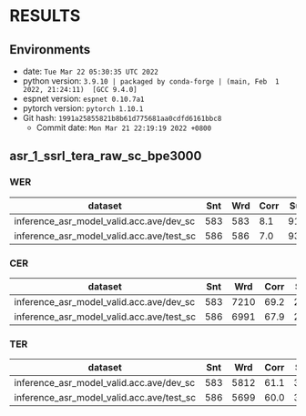 <!-- Generated by scripts/utils/show_asr_result.sh -->
# RESULTS
## Environments
- date: `Tue Mar 22 05:30:35 UTC 2022`
- python version: `3.9.10 | packaged by conda-forge | (main, Feb  1 2022, 21:24:11)  [GCC 9.4.0]`
- espnet version: `espnet 0.10.7a1`
- pytorch version: `pytorch 1.10.1`
- Git hash: `1991a25855821b8b61d775681aa0cdfd6161bbc8`
  - Commit date: `Mon Mar 21 22:19:19 2022 +0800`

## asr_1_ssrl_tera_raw_sc_bpe3000
### WER

|dataset|Snt|Wrd|Corr|Sub|Del|Ins|Err|S.Err|
|---|---|---|---|---|---|---|---|---|
|inference_asr_model_valid.acc.ave/dev_sc|583|583|8.1|91.9|0.0|0.0|91.9|91.9|
|inference_asr_model_valid.acc.ave/test_sc|586|586|7.0|93.0|0.0|0.2|93.2|93.0|

### CER

|dataset|Snt|Wrd|Corr|Sub|Del|Ins|Err|S.Err|
|---|---|---|---|---|---|---|---|---|
|inference_asr_model_valid.acc.ave/dev_sc|583|7210|69.2|27.5|3.2|1.2|32.0|91.9|
|inference_asr_model_valid.acc.ave/test_sc|586|6991|67.9|28.6|3.5|1.3|33.4|93.0|

### TER

|dataset|Snt|Wrd|Corr|Sub|Del|Ins|Err|S.Err|
|---|---|---|---|---|---|---|---|---|
|inference_asr_model_valid.acc.ave/dev_sc|583|5812|61.1|32.2|6.7|1.2|40.1|91.9|
|inference_asr_model_valid.acc.ave/test_sc|586|5699|60.0|33.4|6.6|1.3|41.3|93.0|

